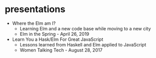 # presentations

* Where the Elm am I?
	* Learning Elm and a new code base while moving to a new city
	* Elm in the Spring - April 26, 2019
* Learn You a Hask/Elm For Great JavaScript
	* Lessons learned from Haskell and Elm applied to JavaScript
	* Women Talking Tech - August 28, 2017
